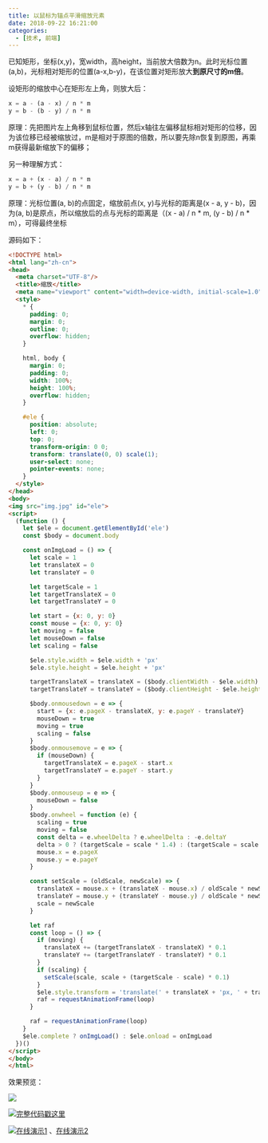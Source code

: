 ```yaml
---
title: 以鼠标为锚点平滑缩放元素
date: 2018-09-22 16:21:00
categories:
  - [技术, 前端]
---
```


已知矩形，坐标(x,y)，宽width，高height，当前放大倍数为n。此时光标位置(a,b)，光标相对矩形的位置(a-x,b-y)，在该位置对矩形放大**到原尺寸的m倍**。

设矩形的缩放中心在矩形左上角，则放大后：

```javascript
x = a - (a - x) / n * m
y = b - (b - y) / n * m
```
<!-- more -->
原理：先把图片左上角移到鼠标位置，然后x轴往左偏移鼠标相对矩形的位移，因为该位移已经被缩放过，m是相对于原图的倍数，所以要先除n恢复到原图，再乘m获得最新缩放下的偏移；

另一种理解方式：

```javascript
x = a + (x - a) / n * m
y = b + (y - b) / n * m
```

原理：光标位置(a, b)的点固定，缩放前点(x, y)与光标的距离是(x - a, y - b)，因为(a, b)是原点，所以缩放后的点与光标的距离是（(x - a) / n * m, (y - b) / n * m），可得最终坐标

源码如下： 

```html
<!DOCTYPE html>
<html lang="zh-cn">
<head>
  <meta charset="UTF-8"/>
  <title>缩放</title>
  <meta name="viewport" content="width=device-width, initial-scale=1.0"/>
  <style>
    * {
      padding: 0;
      margin: 0;
      outline: 0;
      overflow: hidden;
    }

    html, body {
      margin: 0;
      padding: 0;
      width: 100%;
      height: 100%;
      overflow: hidden;
    }

    #ele {
      position: absolute;
      left: 0;
      top: 0;
      transform-origin: 0 0;
      transform: translate(0, 0) scale(1);
      user-select: none;
      pointer-events: none;
    }
  </style>
</head>
<body>
<img src="img.jpg" id="ele">
<script>
  (function () {
    let $ele = document.getElementById('ele')
    const $body = document.body

    const onImgLoad = () => {
      let scale = 1
      let translateX = 0
      let translateY = 0

      let targetScale = 1
      let targetTranslateX = 0
      let targetTranslateY = 0

      let start = {x: 0, y: 0}
      const mouse = {x: 0, y: 0}
      let moving = false
      let mouseDown = false
      let scaling = false

      $ele.style.width = $ele.width + 'px'
      $ele.style.height = $ele.height + 'px'

      targetTranslateX = translateX = ($body.clientWidth - $ele.width) * 0.5
      targetTranslateY = translateY = ($body.clientHeight - $ele.height) * 0.5

      $body.onmousedown = e => {
        start = {x: e.pageX - translateX, y: e.pageY - translateY}
        mouseDown = true
        moving = true
        scaling = false
      }
      $body.onmousemove = e => {
        if (mouseDown) {
          targetTranslateX = e.pageX - start.x
          targetTranslateY = e.pageY - start.y
        }
      }
      $body.onmouseup = e => {
        mouseDown = false
      }
      $body.onwheel = function (e) {
        scaling = true
        moving = false
        const delta = e.wheelDelta ? e.wheelDelta : -e.deltaY
        delta > 0 ? (targetScale = scale * 1.4) : (targetScale = scale / 1.4)
        mouse.x = e.pageX
        mouse.y = e.pageY
      }

      const setScale = (oldScale, newScale) => {
        translateX = mouse.x + (translateX - mouse.x) / oldScale * newScale
        translateY = mouse.y + (translateY - mouse.y) / oldScale * newScale
        scale = newScale
      }

      let raf
      const loop = () => {
        if (moving) {
          translateX += (targetTranslateX - translateX) * 0.1
          translateY += (targetTranslateY - translateY) * 0.1
        }
        if (scaling) {
          setScale(scale, scale + (targetScale - scale) * 0.1)
        }
        $ele.style.transform = 'translate(' + translateX + 'px, ' + translateY + 'px) scale(' + scale + ')'
        raf = requestAnimationFrame(loop)
      }

      raf = requestAnimationFrame(loop)
    }
    $ele.complete ? onImgLoad() : $ele.onload = onImgLoad
  })()
</script>
</body>
</html>
```

效果预览：

![](/images/smooth_scale.gif)

![](/images/hand.webp)[完整代码戳这里](https://github.com/face2ass/blog-source-host/blob/master/%E4%BB%A5%E9%BC%A0%E6%A0%87%E4%B8%BA%E9%94%9A%E7%82%B9%E5%B9%B3%E6%BB%91%E7%BC%A9%E6%94%BE%E5%85%83%E7%B4%A0)

![](/images/hand.webp)[在线演示1](https://blog.omgfaq.com/example/%E4%BB%A5%E9%BC%A0%E6%A0%87%E4%B8%BA%E9%94%9A%E7%82%B9%E5%B9%B3%E6%BB%91%E7%BC%A9%E6%94%BE%E5%85%83%E7%B4%A0/) 、[在线演示2](https://codepen.io/oj8kay/pen/XWzqjrP)